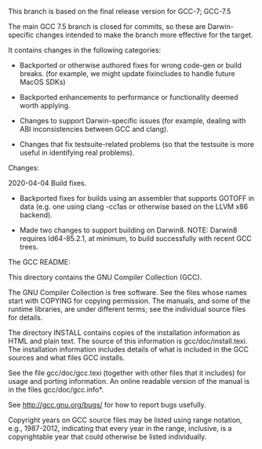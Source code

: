 This branch is based on the final release version for GCC-7; GCC-7.5

The main GCC 7.5 branch is closed for commits, so these are Darwin-specific
changes intended to make the branch more effective for the target.

It contains changes in the following categories:

 * Backported or otherwise authored fixes for wrong code-gen or build breaks.
   (for example, we might update fixincludes to handle future MacOS SDKs)

 * Backported enhancements to performance or functionality deemed worth
   applying.
 
 * Changes to support Darwin-specific issues
   (for example, dealing with ABI inconsistencies between GCC and clang).

 * Changes that fix testsuite-related problems (so that the testsuite is more
   useful in identifying real problems).

Changes:

2020-04-04 Build fixes.

 * Backported fixes for builds using an assembler that supports GOTOFF in
   data (e.g. one using clang -cc1as or otherwise based on the LLVM x86
   backend).

 * Made two changes to support building on Darwin8.
   NOTE: Darwin8 requires ld64-85.2.1, at minimum, to build successfully
   with recent GCC trees.


The GCC README:

This directory contains the GNU Compiler Collection (GCC).

The GNU Compiler Collection is free software.  See the files whose
names start with COPYING for copying permission.  The manuals, and
some of the runtime libraries, are under different terms; see the
individual source files for details.

The directory INSTALL contains copies of the installation information
as HTML and plain text.  The source of this information is
gcc/doc/install.texi.  The installation information includes details
of what is included in the GCC sources and what files GCC installs.

See the file gcc/doc/gcc.texi (together with other files that it
includes) for usage and porting information.  An online readable
version of the manual is in the files gcc/doc/gcc.info*.

See http://gcc.gnu.org/bugs/ for how to report bugs usefully.

Copyright years on GCC source files may be listed using range
notation, e.g., 1987-2012, indicating that every year in the range,
inclusive, is a copyrightable year that could otherwise be listed
individually.
